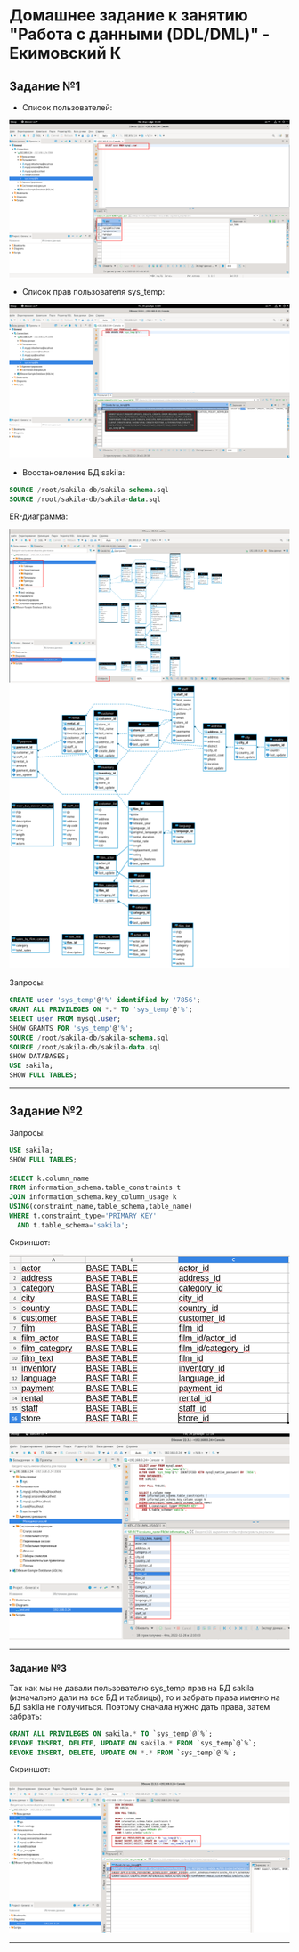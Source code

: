 # Домашнее задание к занятию "Работа с данными (DDL/DML)" - Екимовский К

## Задание №1

- Список пользователей:

![alt text](https://github.com/konstantinekimovskii/sdb-11-homework/blob/main/12.2/img/1.png)

- Список прав пользователя sys_temp:

![alt text](https://github.com/konstantinekimovskii/sdb-11-homework/blob/main/12.2/img/2.png)

- Восстановление БД sakila:

```sql
SOURCE /root/sakila-db/sakila-schema.sql 
SOURCE /root/sakila-db/sakila-data.sql
```

ER-диаграмма:

![alt text](https://github.com/konstantinekimovskii/sdb-11-homework/blob/main/12.2/img/3.png)
![alt text](https://github.com/konstantinekimovskii/sdb-11-homework/blob/main/12.2/img/sakila.png)

Запросы:

```sql
CREATE user 'sys_temp'@'%' identified by '7856';
GRANT ALL PRIVILEGES ON *.* TO 'sys_temp'@'%';
SELECT user FROM mysql.user;
SHOW GRANTS FOR 'sys_temp'@'%';
SOURCE /root/sakila-db/sakila-schema.sql
SOURCE /root/sakila-db/sakila-data.sql
SHOW DATABASES;
USE sakila;
SHOW FULL TABLES;
```

---

## Задание №2

Запросы:

```sql
USE sakila;
SHOW FULL TABLES;

SELECT k.column_name
FROM information_schema.table_constraints t
JOIN information_schema.key_column_usage k
USING(constraint_name,table_schema,table_name)
WHERE t.constraint_type='PRIMARY KEY'
  AND t.table_schema='sakila';

```

Скриншот:

![alt text](https://github.com/konstantinekimovskii/sdb-11-homework/blob/main/12.2/img/5.png)

![alt text](https://github.com/konstantinekimovskii/sdb-11-homework/blob/main/12.2/img/6.png)

---

### Задание №3

Так как мы не давали пользователю sys_temp прав на БД sakila (изначально дали на все БД и таблицы), то и забрать права именно на БД sakila не получиться.
Поэтому сначала нужно дать права, затем забрать:

```sql
GRANT ALL PRIVILEGES ON sakila.* TO `sys_temp`@`%`;
REVOKE INSERT, DELETE, UPDATE ON sakila.* FROM `sys_temp`@`%`;
REVOKE INSERT, DELETE, UPDATE ON *.* FROM `sys_temp`@`%`;
```

Скриншот:

![alt text](https://github.com/konstantinekimovskii/sdb-11-homework/blob/main/12.2/img/4.png)

---
